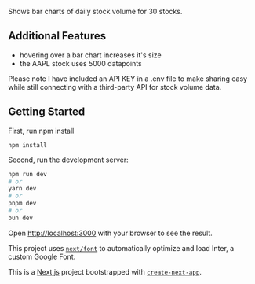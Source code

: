 Shows bar charts of daily stock volume for 30 stocks.

## Additional Features
- hovering over a bar chart increases it's size
- the AAPL stock uses 5000 datapoints

Please note I have included an API KEY in a .env file to make sharing easy while still connecting with a third-party API for stock volume data.

## Getting Started

First, run npm install

```
npm install
```

Second, run the development server:

```bash
npm run dev
# or
yarn dev
# or
pnpm dev
# or
bun dev
```

Open [http://localhost:3000](http://localhost:3000) with your browser to see the result.

This project uses [`next/font`](https://nextjs.org/docs/basic-features/font-optimization) to automatically optimize and load Inter, a custom Google Font.

This is a [Next.js](https://nextjs.org/) project bootstrapped with [`create-next-app`](https://github.com/vercel/next.js/tree/canary/packages/create-next-app).
